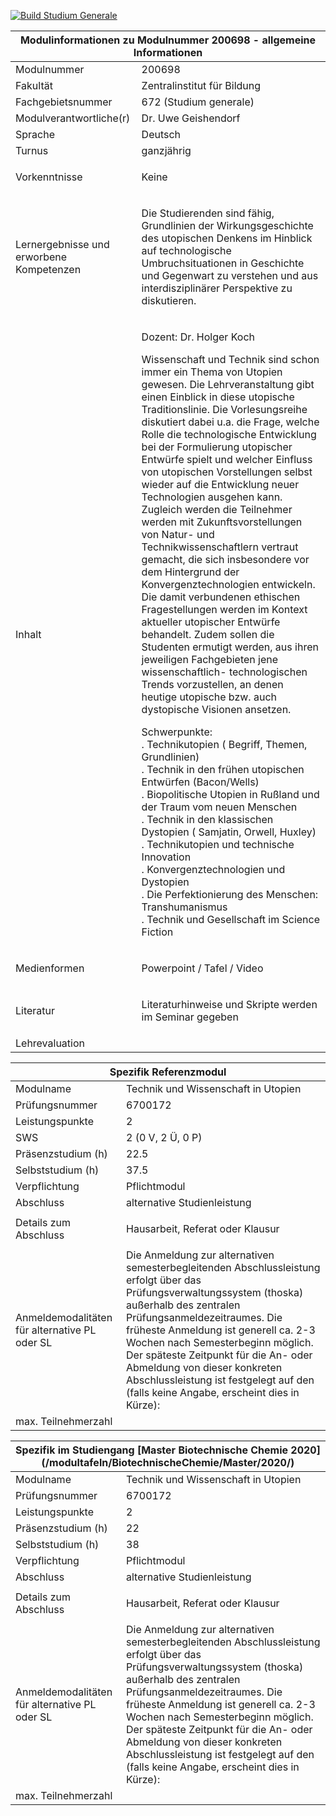 [![Build Studium Generale](https://github.com/Riffecs/StudiumGenerale/actions/workflows/StudiumGenerale.yml/badge.svg)](https://github.com/Riffecs/StudiumGenerale/actions/workflows/StudiumGenerale.yml)

<div id="fkat">

<table class="tabelle grau fachinfo">

<thead>

<tr>

<th colspan="2">Modulinformationen zu Modulnummer 200698 - allgemeine Informationen</th>

</tr>

</thead>

<tbody>

<tr>

<td class="wfix">Modulnummer</td>

<td>200698</td>

</tr>

<tr>

<td>Fakultät</td>

<td>Zentralinstitut für Bildung</td>

</tr>

<tr>

<td>Fachgebietsnummer</td>

<td>672 (Studium generale)</td>

</tr>

<tr>

<td>Modulverantwortliche(r)</td>

<td>Dr. Uwe Geishendorf</td>

</tr>

<tr>

<td>Sprache</td>

<td>Deutsch</td>

</tr>

<tr>

<td>Turnus</td>

<td>ganzjährig</td>

</tr>

<tr>

<td>Vorkenntnisse</td>

<td>

Keine  

</td>

</tr>

<tr>

<td>Lernergebnisse und erworbene Kompetenzen</td>

<td>

Die Studierenden sind fähig, Grundlinien der Wirkungsgeschichte des utopischen Denkens im Hinblick auf technologische Umbruchsituationen in Geschichte und Gegenwart zu verstehen und aus interdisziplinärer Perspektive zu diskutieren.

</td>

</tr>

<tr>

<td>Inhalt</td>

<td>

Dozent: Dr. Holger Koch

Wissenschaft und Technik sind schon immer ein Thema von Utopien gewesen. Die Lehrveranstaltung gibt einen Einblick in diese utopische Traditionslinie. Die Vorlesungsreihe diskutiert dabei u.a. die Frage, welche Rolle die technologische Entwicklung bei der Formulierung utopischer Entwürfe spielt und welcher Einfluss von utopischen Vorstellungen selbst wieder auf die Entwicklung neuer Technologien ausgehen kann. Zugleich werden die Teilnehmer werden mit Zukunftsvorstellungen von Natur- und Technikwissenschaftlern vertraut gemacht, die sich insbesondere vor dem Hintergrund der Konvergenztechnologien entwickeln. Die damit verbundenen ethischen Fragestellungen werden im Kontext aktueller utopischer Entwürfe behandelt. Zudem sollen die Studenten ermutigt werden, aus ihren jeweiligen Fachgebieten jene wissenschaftlich- technologischen Trends vorzustellen, an denen heutige utopische bzw. auch dystopische Visionen ansetzen.  

Schwerpunkte:  
. Technikutopien ( Begriff, Themen, Grundlinien)  
. Technik in den frühen utopischen Entwürfen (Bacon/Wells)  
. Biopolitische Utopien in Rußland und der Traum vom neuen Menschen  
. Technik in den klassischen Dystopien ( Samjatin, Orwell, Huxley)  
. Technikutopien und technische Innovation  
. Konvergenztechnologien und Dystopien  
. Die Perfektionierung des Menschen: Transhumanismus  
. Technik und Gesellschaft im Science Fiction

</td>

</tr>

<tr>

<td>Medienformen</td>

<td>

Powerpoint / Tafel / Video

</td>

</tr>

<tr>

<td>Literatur</td>

<td>

Literaturhinweise und Skripte werden im Seminar gegeben

</td>

</tr>

<tr>

<td>Lehrevaluation</td>

<td></td>

</tr>

</tbody>

</table>

<table class="tabelle grau fachinfo">

<thead>

<tr>

<th colspan="2">Spezifik Referenzmodul</th>

</tr>

</thead>

<tbody>

<tr>

<td class="wfix">Modulname</td>

<td>Technik und Wissenschaft in Utopien</td>

</tr>

<tr>

<td>Prüfungsnummer</td>

<td>6700172</td>

</tr>

<tr>

<td>Leistungspunkte</td>

<td>2</td>

</tr>

<tr>

<td>SWS</td>

<td>2 (0 V, 2 Ü, 0 P)</td>

</tr>

<tr>

<td>Präsenzstudium (h)</td>

<td>22.5</td>

</tr>

<tr>

<td>Selbststudium (h)</td>

<td>37.5</td>

</tr>

<tr>

<td>Verpflichtung</td>

<td>Pflichtmodul</td>

</tr>

<tr>

<td>Abschluss</td>

<td>alternative Studienleistung</td>

</tr>

<tr>

<td>Details zum Abschluss</td>

<td>

Hausarbeit, Referat oder Klausur

</td>

</tr>

<tr>

<td>Anmeldemodalitäten für alternative PL oder SL</td>

<td>Die Anmeldung zur alternativen semesterbegleitenden Abschlussleistung erfolgt über das Prüfungsverwaltungssystem (thoska) außerhalb des zentralen Prüfungsanmeldezeitraumes. Die früheste Anmeldung ist generell ca. 2-3 Wochen nach Semesterbeginn möglich. Der späteste Zeitpunkt für die An- oder Abmeldung von dieser konkreten Abschlussleistung ist festgelegt auf den (falls keine Angabe, erscheint dies in Kürze):</td>

</tr>

<tr>

<td>max. Teilnehmerzahl</td>

<td></td>

</tr>

</tbody>

</table>

<table class="tabelle grau fachinfo">

<thead>

<tr>

<th colspan="2">Spezifik im Studiengang [Master Biotechnische Chemie 2020](/modultafeln/BiotechnischeChemie/Master/2020/)</th>

</tr>

</thead>

<tbody>

<tr>

<td class="wfix">Modulname</td>

<td>Technik und Wissenschaft in Utopien</td>

</tr>

<tr>

<td>Prüfungsnummer</td>

<td>6700172</td>

</tr>

<tr>

<td>Leistungspunkte</td>

<td>2</td>

</tr>

<tr>

<td>Präsenzstudium (h)</td>

<td>22</td>

</tr>

<tr>

<td>Selbststudium (h)</td>

<td>38</td>

</tr>

<tr>

<td>Verpflichtung</td>

<td>Pflichtmodul</td>

</tr>

<tr>

<td>Abschluss</td>

<td>alternative Studienleistung</td>

</tr>

<tr>

<td>Details zum Abschluss</td>

<td>

Hausarbeit, Referat oder Klausur

</td>

</tr>

<tr>

<td>Anmeldemodalitäten für alternative PL oder SL</td>

<td>Die Anmeldung zur alternativen semesterbegleitenden Abschlussleistung erfolgt über das Prüfungsverwaltungssystem (thoska) außerhalb des zentralen Prüfungsanmeldezeitraumes. Die früheste Anmeldung ist generell ca. 2-3 Wochen nach Semesterbeginn möglich. Der späteste Zeitpunkt für die An- oder Abmeldung von dieser konkreten Abschlussleistung ist festgelegt auf den (falls keine Angabe, erscheint dies in Kürze):</td>

</tr>

<tr>

<td>max. Teilnehmerzahl</td>

<td></td>

</tr>

</tbody>

</table>

</div>

